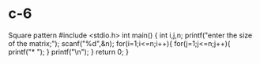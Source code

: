 # c-6
Square pattern
#include <stdio.h>
int main()
{
    int i,j,n;
    printf("enter the size of the matrix;");
    scanf("%d",&n);
for(i=1;i<=n;i++){
    for(j=1;j<=n;j++){
        printf("* ");
    }
    printf("\n");
}
return 0;
}
